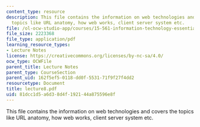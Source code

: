 ```yaml
---
content_type: resource
description: This file contains the information on web technologies and covers the
  topics like URL anatomy, how web works, client server system etc.
file: /ol-ocw-studio-app/courses/15-561-information-technology-essentials-spring-2005/81dcc1d5a6d38d4f192144a875596e8f_lecture8.pdf
file_size: 2223368
file_type: application/pdf
learning_resource_types:
- Lecture Notes
license: https://creativecommons.org/licenses/by-nc-sa/4.0/
ocw_type: OCWFile
parent_title: Lecture Notes
parent_type: CourseSection
parent_uid: 162f5ef5-0118-dd0f-5531-71f9f27f4dd2
resourcetype: Document
title: lecture8.pdf
uid: 81dcc1d5-a6d3-8d4f-1921-44a875596e8f
---
```

This file contains the information on web technologies and covers the topics like URL anatomy, how web works, client server system etc.